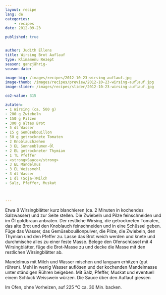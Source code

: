 ```yaml
---
layout: recipe
lang: de
categories:
    - recipes
date: 2012-09-23

published: true


author: Judith Ellens
title: Wirsing Brot Auflauf
type: Klimamenu Rezept
season: ganzjährig-
season-date:

image-big: /images/recipes/2012-10-23-wirsing-auflauf.jpg
image-thumb: /images/recipes/preview/2012-10-23-wirsing-auflauf.jpg
image-slider: /images/recipes/slider/2012-10-23-wirsing-auflauf.jpg

co2-value: 315 

zutaten:
- 1 Wirsing (ca. 500 g) 
- 200 g Zwiebeln 
- 150 g Pilzen 
- 300 g altes Brot 
- 5 dl Wasser 
- 15 g Gemüsebouillon 
- 50 g getrocknete Tomaten 
- 2 Knoblauchzehen 
- 3 EL Sonnenblumen-Öl 
- 2 EL getrockneter Thymian 
- 1 TL Pfeffer 
- <strong>Sauce</strong>
- 3 EL Mandelmus 
- 3 EL Weissmehl 
- 3 dl Wasser 
- 1 dl (Soja-)Milch 
- Salz, Pfeffer, Muskat 



---
```



Etwa 8 Wirsingblätter kurz blanchieren (ca. 2 Minuten in kochendes Salzwasser) und zur Seite stellen. 
Die Zwiebeln und Pilze feinschneiden und im Öl goldbraun anbraten. Der restliche Wirsing, die getrockneten Tomaten, das alte Brot und den Knoblauch feinschneiden und in eine Schüssel geben. Füge das Wasser, das Gemüsebouillonpulver, die Pilze, die Zwiebeln, den Thymian und den Pfeffer zu. Lasse das Brot weich werden und knete und durchmische alles zu einer feste Masse. Belege den Ofenschüssel mit 4 Wirsingblätter, füge die Brot-Masse zu und decke die Masse mit den restlichen Wirsingblätter ab.

Mandelmus mit Milch und Wasser mischen und langsam erhitzen (gut rühren). Mehl in wenig Wasser auflösen
und der kochenden Mandelmasse unter ständigen Rühren beigeben. Mit Salz, Pfeffer, Muskat und eventuell einem Schluck Weisswein würzen. Die Sauce über den Auflauf giessen

Im Ofen, ohne Vorheizen, auf 225 °C ca. 30 Min. backen.